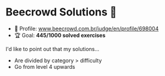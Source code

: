 # Beecrowd Solutions 🐝

* 👤 Profile: www.beecrowd.com.br/judge/en/profile/698004
* 🏆 Goal: **445/1000 solved exercises**

I'd like to point out that my solutions...

* Are divided by category > difficulty
* Go from level 4 upwards
